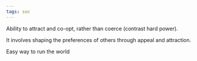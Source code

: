 ```yaml
---
tags: soc
---
```


Ability to attract and co-opt, rather than coerce (contrast hard power). 

It involves shaping the preferences of others through appeal and attraction. 

Easy way to run the world 